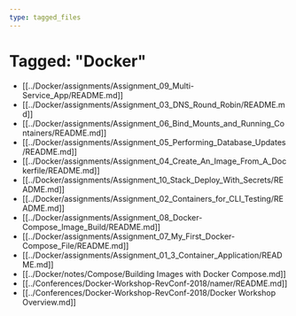 ```yaml
---
type: tagged_files
---
```

# Tagged: "Docker"

- [[../Docker/assignments/Assignment_09_Multi-Service_App/README.md]]
- [[../Docker/assignments/Assignment_03_DNS_Round_Robin/README.md]]
- [[../Docker/assignments/Assignment_06_Bind_Mounts_and_Running_Containers/README.md]]
- [[../Docker/assignments/Assignment_05_Performing_Database_Updates/README.md]]
- [[../Docker/assignments/Assignment_04_Create_An_Image_From_A_Dockerfile/README.md]]
- [[../Docker/assignments/Assignment_10_Stack_Deploy_With_Secrets/README.md]]
- [[../Docker/assignments/Assignment_02_Containers_for_CLI_Testing/README.md]]
- [[../Docker/assignments/Assignment_08_Docker-Compose_Image_Build/README.md]]
- [[../Docker/assignments/Assignment_07_My_First_Docker-Compose_File/README.md]]
- [[../Docker/assignments/Assignment_01_3_Container_Application/README.md]]
- [[../Docker/notes/Compose/Building Images with Docker Compose.md]]
- [[../Conferences/Docker-Workshop-RevConf-2018/namer/README.md]]
- [[../Conferences/Docker-Workshop-RevConf-2018/Docker Workshop Overview.md]]
